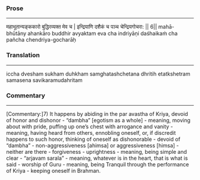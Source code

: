 ### Prose 
 --- 
महाभूतान्यङ्ककारो बुद्धिरव्यक्त मेव च |
इन्द्रियाणि दशैकं च पञ्च चेन्द्रियगोचरा: || 6||
mahā-bhūtāny ahankāro buddhir avyaktam eva cha
indriyāṇi daśhaikaṁ cha pañcha chendriya-gocharāḥ

### Translation 
 --- 
iccha dvesham sukham duhkham samghatashchetana dhritih etatkshetram samasena savikaramudahritam

### Commentary 
 --- 
[Commentary:]7) It happens by abiding in the par avastha of Kriya, devoid of honor and dishonor - “dambha” [egotism as a whole] - meaning, moving about with pride, puffing up one’s chest with arrogance and vanity - meaning, having heard from others, ennobling oneself, or, if discredit happens to such honor, thinking of oneself as dishonorable - devoid of “dambha” - non-aggressiveness [ahimsa] or aggressiveness [himsa] - neither are there - forgiveness - uprightness - meaning, being simple and clear - “arjavam sarala” - meaning, whatever is in the heart, that is what is said - worship of Guru - meaning, being Tranquil through the performance of Kriya - keeping oneself in Brahman.